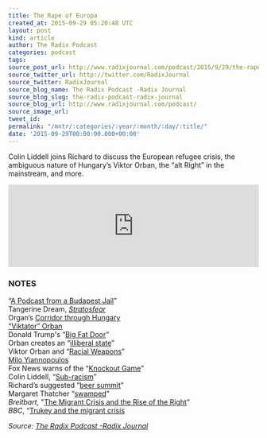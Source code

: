 ```yaml
---
title: The Rape of Europa
created_at: 2015-09-29 05:20:48 UTC
layout: post
kind: article
author: The Radix Podcast
categories: podcast
tags: 
source_post_url: http://www.radixjournal.com/podcast/2015/9/29/the-rape-of-europa
source_twitter_url: http://twitter.com/RadixJournal
source_twitter: RadixJournal
source_blog_name: The Radix Podcast -Radix Journal
source_blog_slug: the-radix-podcast-radix-journal
source_blog_url: http://www.radixjournal.com/podcast/
source_image_url: 
tweet_id: 
permalink: "/mntr/:categories/:year/:month/:day/:title/"
date: '2015-09-29T00:00:00.000+00:00'
---
```

<p>Colin Liddell joins Richard to discuss the European refugee crisis, the ambiguous nature of Hungary’s Viktor Orban, the “alt Right” in the mainstream, and more.</p><iframe scrolling="no" src="https://w.soundcloud.com/player/?url=https%3A//api.soundcloud.com/tracks/226015950&amp;color=ff5500&amp;auto_play=false&amp;hide_related=false&amp;show_comments=true&amp;show_user=true&amp;show_reposts=false" width="100%" frameborder="no" height="166"></iframe><h3 id="notes">NOTES</h3>

<p>“<a href="http://www.radixjournal.com/podcast/2015/9/5/a-podcast-from-a-budapest-jail">A Podcast from a Budapest Jail</a>” <br>
Tangerine Dream, <em><a href="https://www.youtube.com/watch?v=2w8VsvJ40sM">Stratosfear</a></em> <br>
Organ’s <a href="http://www.theguardian.com/world/live/2015/sep/04/refugee-migration-crisis-live-eu-biggest-test-since-second-world-war">Corridor through Hungary</a> <br>
<a href="http://www.theguardian.com/world/2012/jan/06/hungary-viktor-orban-faces-protest">“Viktator” Orban</a> <br>
Donald Trump's “<a href="http://www.nbcnews.com/video/trump-i-want-a-big-fat-beautiful-open-door-for-legal-immigrants-518858307936">Big Fat Door</a>” <br>
Orban creates an “<a href="http://www.bloomberg.com/news/articles/2014-07-28/orban-says-he-seeks-to-end-liberal-democracy-in-hungary">illiberal state</a>” <br>
Viktor Orban and “<a href="http://www.radixjournal.com/blog/2015/9/16/racial-weapons">Racial Weapons</a>” <br>
<a href="http://www.breitbart.com/author/milo-yiannopoulos/">Milo Yiannopoulos</a> <br>
Fox News warns of the “<a href="http://www.foxnews.com/us/2013/11/17/teens-knockout-game-growing-danger-with-deadly-results/">Knockout Game</a>” <br>
Colin Liddell, “<a href="http://www.radixjournal.com/altright-archive/altright-archive/main/the-magazine/sub-racism?rq=sub-racism">Sub-racism</a>” <br>
Richard’s suggested “<a href="https://twitter.com/RichardBSpencer/status/647265093462265856">beer summit</a>” <br>
Margaret Thatcher “<a href="https://www.youtube.com/watch?v=JR9X6FkkOeY">swamped</a>” <br>
<em>Breitbart</em>, "<a href="http://www.breitbart.com/london/2015/09/25/hold-hold-are-european-leaders-only-now-dealing-with-the-migrant-crisis-because-they-fear-the-rise-of-the-right/">The Migrant Crisis and the Rise of the Right</a>” <br>
<em>BBC</em>, “<a href="http://www.bbc.com/news/blogs-eu-34352955">Trukey and the migrant crisis</a>  </p><div class="">
    <i>Source: <a href="http://www.radixjournal.com/podcast/">The Radix Podcast -Radix Journal</a></i>
</div>
